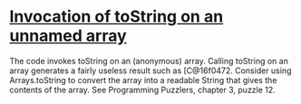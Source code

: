 # [Invocation of toString on an unnamed array](https://spotbugs.readthedocs.io/en/latest/bugDescriptions.html#DMI_INVOKING_TOSTRING_ON_ANONYMOUS_ARRAY)

The code invokes toString on an (anonymous) array.  Calling toString on an array generates a fairly useless result
such as [C@16f0472\. Consider using Arrays.toString to convert the array into a readable
String that gives the contents of the array. See Programming Puzzlers, chapter 3, puzzle 12.